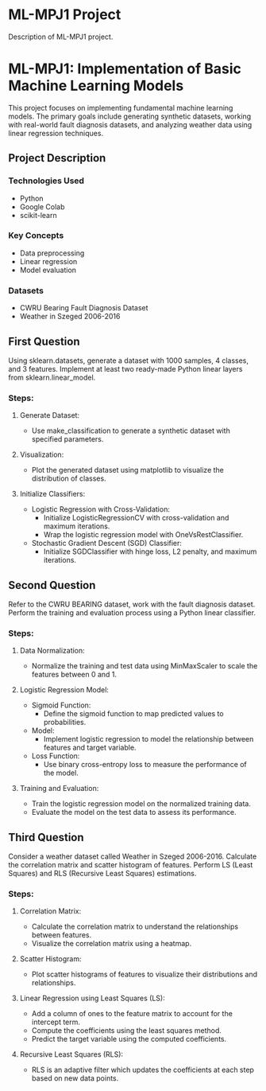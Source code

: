 # ML-MPJ1 Project
Description of ML-MPJ1 project.
# ML-MPJ1: Implementation of Basic Machine Learning Models

This project focuses on implementing fundamental machine learning models. The primary goals include generating synthetic datasets, working with real-world fault diagnosis datasets, and analyzing weather data using linear regression techniques.

## Project Description

### Technologies Used
- Python
- Google Colab
- scikit-learn

### Key Concepts
- Data preprocessing
- Linear regression
- Model evaluation

### Datasets
- CWRU Bearing Fault Diagnosis Dataset
- Weather in Szeged 2006-2016

## First Question

Using sklearn.datasets, generate a dataset with 1000 samples, 4 classes, and 3 features. Implement at least two ready-made Python linear layers from sklearn.linear_model.

### Steps:

1. Generate Dataset:
   - Use make_classification to generate a synthetic dataset with specified parameters.

2. Visualization:
   - Plot the generated dataset using matplotlib to visualize the distribution of classes.

3. Initialize Classifiers:
   - Logistic Regression with Cross-Validation:
     - Initialize LogisticRegressionCV with cross-validation and maximum iterations.
     - Wrap the logistic regression model with OneVsRestClassifier.
   - Stochastic Gradient Descent (SGD) Classifier:
     - Initialize SGDClassifier with hinge loss, L2 penalty, and maximum iterations.

## Second Question

Refer to the CWRU BEARING dataset, work with the fault diagnosis dataset. Perform the training and evaluation process using a Python linear classifier.

### Steps:

1. Data Normalization:
   - Normalize the training and test data using MinMaxScaler to scale the features between 0 and 1.

2. Logistic Regression Model:
   - Sigmoid Function:
     - Define the sigmoid function to map predicted values to probabilities.
   - Model:
     - Implement logistic regression to model the relationship between features and target variable.
   - Loss Function:
     - Use binary cross-entropy loss to measure the performance of the model.

3. Training and Evaluation:
   - Train the logistic regression model on the normalized training data.
   - Evaluate the model on the test data to assess its performance.

## Third Question

Consider a weather dataset called Weather in Szeged 2006-2016. Calculate the correlation matrix and scatter histogram of features. Perform LS (Least Squares) and RLS (Recursive Least Squares) estimations.

### Steps:

1. Correlation Matrix:
   - Calculate the correlation matrix to understand the relationships between features.
   - Visualize the correlation matrix using a heatmap.

2. Scatter Histogram:
   - Plot scatter histograms of features to visualize their distributions and relationships.

3. Linear Regression using Least Squares (LS):
   - Add a column of ones to the feature matrix to account for the intercept term.
   - Compute the coefficients using the least squares method.
   - Predict the target variable using the computed coefficients.

4. Recursive Least Squares (RLS):
   - RLS is an adaptive filter which updates the coefficients at each step based on new data points.
